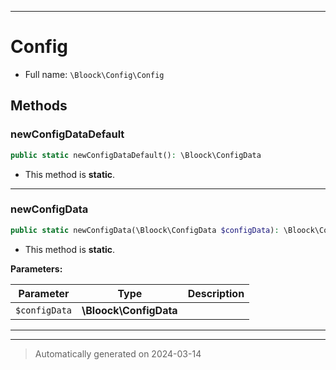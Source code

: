 ***

# Config





* Full name: `\Bloock\Config\Config`




## Methods


### newConfigDataDefault



```php
public static newConfigDataDefault(): \Bloock\ConfigData
```



* This method is **static**.








***

### newConfigData



```php
public static newConfigData(\Bloock\ConfigData $configData): \Bloock\ConfigData
```



* This method is **static**.




**Parameters:**

| Parameter | Type | Description |
|-----------|------|-------------|
| `$configData` | **\Bloock\ConfigData** |  |





***


***
> Automatically generated on 2024-03-14
